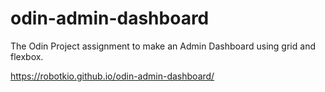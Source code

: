 # odin-admin-dashboard
The Odin Project assignment to make an Admin Dashboard using grid and flexbox.

https://robotkio.github.io/odin-admin-dashboard/